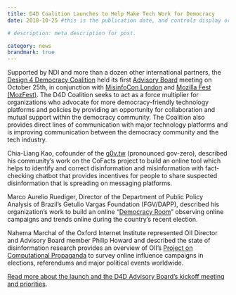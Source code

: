 ```yaml
---
title: D4D Coalition Launches to Help Make Tech Work for Democracy
date: 2018-10-25 #this is the publication date, and controls display order.

# description: meta description for post.

category: news
brandmark: true
---
```


Supported by NDI and more than a dozen other international partners, the [Design 4 Democracy Coalition][link] held its first [Advisory Board][link2] meeting on October 25th, in conjunction with [MisinfoCon London][link3] and [Mozilla Fest (MozFest)][link4]. The D4D Coalition seeks to act as a force multiplier for organizations who advocate for more democracy-friendly technology platforms and policies by providing an opportunity for collaboration and mutual support within the democracy community. The Coalition also provides direct lines of communication with major technology platforms and is improving communication between the democracy community and the tech industry. 

Chia-Liang Kao, cofounder of the [g0v.tw][link5] (pronounced gov-zero), described his community’s work on the CoFacts project to build an online tool which helps to identify and correct disinformation and misinformation with fact-checking chatbot that provides incentives for people to share suspected disinformation that is spreading on messaging platforms.

Marco Aurelio Ruediger, Director of the Department of Public Policy Analysis of Brazil’s Getulio Vargas Foundation (FGV/DAPP), described his organization’s work to build an online “[Democracy Room][link6]” observing online campaigns and trends online during the country’s recent election. 

Nahema Marchal of the Oxford Internet Institute represented OII Director and Advisory Board member Philip Howard and described the state of disinformation research provides an overview of OII’s [Project on Computational Propaganda][link7] to survey online influence campaigns in elections, referendums and major political events worldwide.

[Read more about the launch and the D4D Advisory Board’s kickoff meeting and priorities][link8].


[link]: https://d4dcoalition.org/

[link2]: https://d4dcoalition.org/advisory-board/

[link3]: https://london.misinfocon.com/

[link4]: https://mozillafestival.org/

[link5]: https://g0v.tw/

[link6]: https://observa2018.com.br/en/

[link7]: http://comprop.oii.ox.ac.uk/

[link8]: https://www.ndi.org/our-stories/d4d-coalition-launched-help-make-tech-work-democracy

